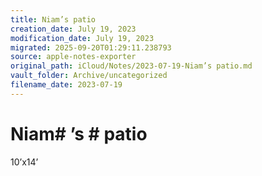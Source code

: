 ```yaml
---
title: Niam’s patio
creation_date: July 19, 2023
modification_date: July 19, 2023
migrated: 2025-09-20T01:29:11.238793
source: apple-notes-exporter
original_path: iCloud/Notes/2023-07-19-Niam’s patio.md
vault_folder: Archive/uncategorized
filename_date: 2023-07-19
---
```



# Niam# ’s # patio 

10’x14’
